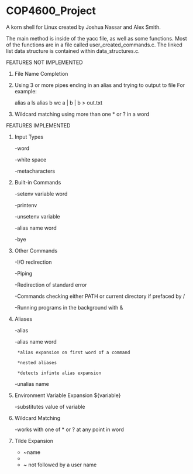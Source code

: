 # COP4600_Project
A korn shell for Linux created by Joshua Nassar and Alex Smith.

The main method is inside of the yacc file, as well as some functions.
Most of the functions are in a file called user_created_commands.c.
The linked list data structure is contained within data_structures.c.


FEATURES NOT IMPLEMENTED
1) File Name Completion

2) Using 3 or more pipes ending in an alias and trying to output to file
	For example:
	
	alias a ls
	alias b wc
	a | b | b > out.txt
	
3) Wildcard matching using more than one * or ? in a word

FEATURES IMPLEMENTED

1) Input Types

	-word
	
	-white space
	
	-metacharacters
	
	
2) Built-in Commands

	-setenv variable word
	
	-printenv
	
	-unsetenv variable
	
	-alias name word
	
	-bye
	
	
3) Other Commands

	-I/O redirection
	
	-Piping
	
	-Redirection of standard error
	
	-Commands checking either PATH or current directory if prefaced by /
	
	-Running programs in the background with &
	

4) Aliases

	-alias
	
	-alias name word
	
		*alias expansion on first word of a command
		
		*nested aliases
		
		*detects infinte alias expansion
		
	-unalias name
	
	
5) Environment Variable Expansion ${variable}

	-substitutes value of variable
	
6) Wildcard Matching

	-works with one of * or ? at any point in word


7) Tilde Expansion

	- ~name
	- 
	- ~ not followed by a user name
